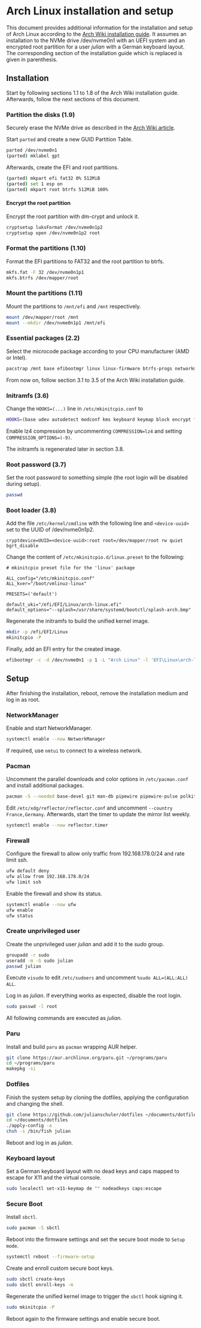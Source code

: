 # Arch Linux installation and setup

This document provides additional information for the installation and setup of Arch Linux according to the [Arch Wiki installation guide](https://wiki.archlinux.org/title/Installation_guide).
It assumes an installation to the NVMe drive /dev/nvme0n1 with an UEFI system and an encrypted root partition for a user _julian_ with a German keyboard layout.
The corresponding section of the installation guide which is replaced is given in parenthesis.

## Installation

Start by following sections 1.1 to 1.8 of the Arch Wiki installation guide. Afterwards, follow the next sections of this document.

### Partition the disks (1.9)

Securely erase the NVMe drive as described in the [Arch Wiki article](https://wiki.archlinux.org/title/Solid_state_drive/Memory_cell_clearing#NVMe_drive).

Start `parted` and create a new GUID Partition Table.

```sh
parted /dev/nvme0n1
(parted) mklabel gpt
```

Afterwards, create the EFI and root partitions.

```sh
(parted) mkpart efi fat32 0% 512MiB
(parted) set 1 esp on
(parted) mkpart root btrfs 512MiB 100%
```

#### Encrypt the root partition

Encrypt the root partition with dm-crypt and unlock it.

```sh
cryptsetup luksFormat /dev/nvme0n1p2
cryptsetup open /dev/nvme0n1p2 root
```

### Format the partitions (1.10)

Format the EFI partitions to FAT32 and the root partition to btrfs.

```sh
mkfs.fat -F 32 /dev/nvme0n1p1
mkfs.btrfs /dev/mapper/root
```

### Mount the partitions (1.11)

Mount the partitions to `/mnt/efi` and `/mnt` respectively.

```sh
mount /dev/mapper/root /mnt
mount --mkdir /dev/nvme0n1p1 /mnt/efi
```

### Essential packages (2.2)

Select the microcode package according to your CPU manufacturer (AMD or Intel).

```sh
pacstrap /mnt base efibootmgr linux linux-firmware btrfs-progs networkmanager vi {amd|intel}-ucode
```

From now on, follow section 3.1 to 3.5 of the Arch Wiki installation guide.

### Initramfs (3.6)

Change the `HOOKS=(...)` line in `/etc/mkinitcpio.conf` to

```sh
HOOKS=(base udev autodetect modconf kms keyboard keymap block encrypt filesystems)
```

Enable lz4 compression by uncommenting `COMPRESSION=lz4` and setting `COMPRESSION_OPTIONS=(-9)`.

The initramfs is regenerated later in section 3.8.

### Root password (3.7)

Set the root password to something simple (the root login will be disabled during setup).

```sh
passwd
```

### Boot loader (3.8)

Add the file `/etc/kernel/cmdline` with the following line and `<device-uuid>` set to the UUID of /dev/nvme0n1p2.

```
cryptdevice=UUID=<device-uuid>:root root=/dev/mapper/root rw quiet bgrt_disable
```

Change the content of `/etc/mkinitcpio.d/linux.preset` to the following:

```
# mkinitcpio preset file for the 'linux' package

ALL_config="/etc/mkinitcpio.conf"
ALL_kver="/boot/vmlinuz-linux"

PRESETS=('default')

default_uki="/efi/EFI/Linux/arch-linux.efi"
default_options="--splash=/usr/share/systemd/bootctl/splash-arch.bmp"
```

Regenerate the initramfs to build the unified kernel image.

```sh
mkdir -p /efi/EFI/Linux
mkinitcpio -P
```

Finally, add an EFI entry for the created image.

```sh
efibootmgr -c -d /dev/nvme0n1 -p 1 -L "Arch Linux" -l 'EFI\Linux\arch-linux.efi'
```

## Setup

After finishing the installation, reboot, remove the installation medium and log in as root.

### NetworkManager

Enable and start NetworkManager.

```sh
systemctl enable --now NetworkManager
```

If required, use `nmtui` to connect to a wireless network.

### Pacman

Uncomment the parallel downloads and color options in `/etc/pacman.conf` and install additional packages.

```sh
pacman -S --needed base-devel git man-db pipewire pipewire-pulse polkit reflector ufw
```

Edit `/etc/xdg/reflector/reflector.conf` and uncomment `--country France,Germany`. Afterwards, start the timer to update the mirror list weekly.

```sh
systemctl enable --now reflector.timer
```

### Firewall

Configure the firewall to allow only traffic from 192.168.178.0/24 and rate limit ssh.

```sh
ufw default deny
ufw allow from 192.168.178.0/24
ufw limit ssh
```

Enable the firewall and show its status.

```sh
systemctl enable --now ufw
ufw enable
ufw status
```

### Create unprivileged user

Create the unprivileged user _julian_ and add it to the _sudo_ group.

```sh
groupadd -r sudo
useradd -m -G sudo julian
passwd julian
```

Execute `visudo` to edit `/etc/sudoers` and uncomment `%sudo ALL=(ALL:ALL) ALL`.

Log in as _julian_. If everything works as expected, disable the root login.

```sh
sudo passwd -l root
```

All following commands are executed as _julian_.

### Paru

Install and build `paru` as `pacman` wrapping AUR helper.

```sh
git clone https://aur.archlinux.org/paru.git ~/programs/paru
cd ~/programs/paru
makepkg -si
```

### Dotfiles

Finish the system setup by cloning the dotfiles, applying the configuration and changing the shell.

```sh
git clone https://github.com/julianschuler/dotfiles ~/documents/dotfiles
cd ~/documents/dotfiles
./apply-config -a
chsh -s /bin/fish julian
```

Reboot and log in as _julian_.

### Keyboard layout

Set a German keyboard layout with no dead keys and caps mapped to escape for X11 and the virtual console.

```sh
sudo localectl set-x11-keymap de "" nodeadkeys caps:escape
```

### Secure Boot

Install `sbctl`.

```sh
sudo pacman -S sbctl
```

Reboot into the firmware settings and set the secure boot mode to `Setup mode`.

```sh
systemctl reboot --firmware-setup
```

Create and enroll custom secure boot keys.

```sh
sudo sbctl create-keys
sudo sbctl enroll-keys -m
```

Regenerate the unified kernel image to trigger the `sbctl` hook signing it.

```sh
sudo mkinitcpio -P
```

Reboot again to the firmware settings and enable secure boot.
